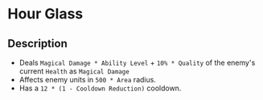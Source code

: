 # Hour Glass

## Description

- Deals `Magical Damage * Ability Level` + `10% * Quality` of the enemy's current `Health` as `Magical Damage`
- Affects enemy units in `500 * Area` radius.
- Has a `12 * (1 - Cooldown Reduction)` cooldown.
